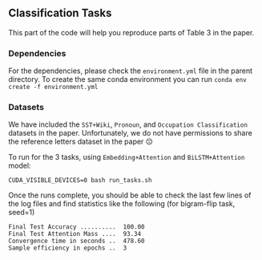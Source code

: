 ## Classification Tasks

This part of the code will help you reproduce parts of Table 3 in the paper.


### Dependencies

For the dependencies, please check the `environment.yml` file in the parent directory. To create the same conda environment you can run `conda env create -f environment.yml`

### Datasets 

We have included the `SST+Wiki`, `Pronoun`, and `Occupation Classification` datasets in the paper. Unfortunately, we do not have permissions to share the reference letters dataset in the paper :pensive:

To run for the 3 tasks, using `Embedding+Attention` and `BiLSTM+Attention` model:

`CUDA_VISIBLE_DEVICES=0 bash run_tasks.sh`

Once the runs complete, you should be able to check the last few lines of the log files and find statistics like the following (for bigram-flip task, seed=1)

```
Final Test Accuracy ..........  100.00
Final Test Attention Mass ....  93.34
Convergence time in seconds ..  478.60
Sample efficiency in epochs ..  3
```

